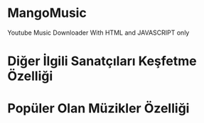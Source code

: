 # MangoMusic
Youtube Music Downloader With HTML and JAVASCRIPT only

# Diğer İlgili Sanatçıları Keşfetme Özelliği

# Popüler Olan Müzikler Özelliği
